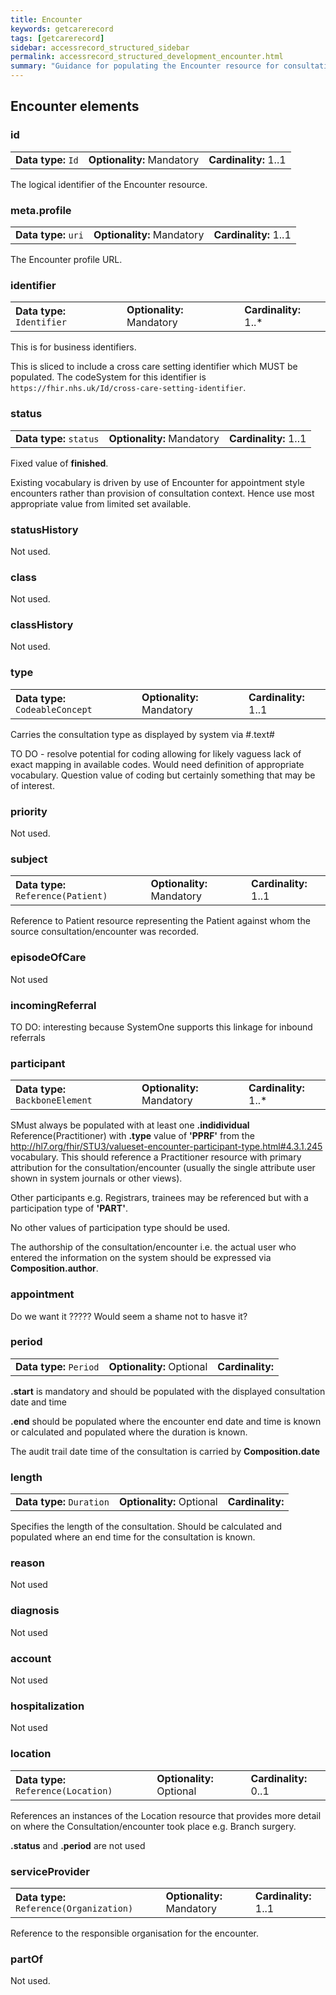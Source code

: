 ```yaml
---
title: Encounter
keywords: getcarerecord
tags: [getcarerecord]
sidebar: accessrecord_structured_sidebar
permalink: accessrecord_structured_development_encounter.html
summary: "Guidance for populating the Encounter resource for consultations"
---
```


## Encounter elements ##

### id ###

<table class='resource-attributes'>
  <tr>
    <td><b>Data type:</b> <code>Id</code></td>
    <td><b>Optionality:</b> Mandatory</td>
    <td><b>Cardinality:</b> 1..1</td>
  </tr>
</table>

The logical identifier of the Encounter resource.

### meta.profile ###

<table class='resource-attributes'>
  <tr>
    <td><b>Data type:</b> <code>uri</code></td>
    <td><b>Optionality:</b> Mandatory</td>
    <td><b>Cardinality:</b> 1..1</td>
  </tr>
</table>

The Encounter profile URL.

### identifier ###

<table class='resource-attributes'>
  <tr>
    <td><b>Data type:</b> <code>Identifier</code></td>
    <td><b>Optionality:</b> Mandatory</td>
    <td><b>Cardinality:</b> 1..*</td>
  </tr>
</table>

This is for business identifiers.

This is sliced to include a cross care setting identifier which MUST be populated. The codeSystem for this identifier is `https://fhir.nhs.uk/Id/cross-care-setting-identifier`.

### status ###

<table class='resource-attributes'>
  <tr>
    <td><b>Data type:</b> <code>status</code></td>
    <td><b>Optionality:</b> Mandatory</td>
    <td><b>Cardinality:</b> 1..1</td>
  </tr>
</table>

Fixed value of **finished**. 

Existing vocabulary is driven by use of Encounter for appointment style encounters rather than provision of consultation context. Hence use most appropriate value from limited set available.

### statusHistory ###

Not used.

### class ###

Not used.

###  classHistory ###

Not used.

### type ###

<table class='resource-attributes'>
  <tr>
    <td><b>Data type:</b> <code>CodeableConcept</code></td>
    <td><b>Optionality:</b> Mandatory</td>
    <td><b>Cardinality:</b> 1..1</td>
  </tr>
</table>

Carries the consultation type as displayed by system via #.text#

TO DO - resolve potential for coding allowing for likely vaguess lack of exact mapping in available codes. Would need definition of appropriate vocabulary. Question value of coding but certainly something that may be of interest.

### priority ###

Not used.

### subject ###

<table class='resource-attributes'>
  <tr>
    <td><b>Data type:</b> <code>Reference(Patient)</code></td>
    <td><b>Optionality:</b> Mandatory</td>
    <td><b>Cardinality:</b> 1..1</td>
  </tr>
</table>

Reference to Patient resource representing the Patient against whom the source consultation/encounter was recorded.

### episodeOfCare ###

Not used

### incomingReferral ###

TO DO: interesting because SystemOne supports this linkage for inbound referrals

### participant ###

<table class='resource-attributes'>
  <tr>
    <td><b>Data type:</b> <code>BackboneElement</code></td>
    <td><b>Optionality:</b> Mandatory</td>
    <td><b>Cardinality:</b> 1..*</td>
  </tr>
</table>

SMust always be populated with at least one **.indidividual** Reference(Practitioner) with **.type** value of **'PPRF'**  from the http://hl7.org/fhir/STU3/valueset-encounter-participant-type.html#4.3.1.245 vocabulary. This should reference a Practitioner resource with primary attribution for the consultation/encounter (usually the single attribute user shown in system journals or other views).

Other participants e.g. Registrars, trainees may be referenced but with a participation type of **'PART'**.

No other values of participation type should be used.

The authorship of the consultation/encounter i.e. the actual user who entered the information on the system should be expressed via **Composition.author**.


### appointment ###

Do we want it ????? Would seem a shame not to hasve it?

### period ###

<table class='resource-attributes'>
  <tr>
    <td><b>Data type:</b> <code>Period</code></td>
    <td><b>Optionality:</b> Optional</td>
    <td><b>Cardinality:</b> </td>
  </tr>
</table>

**.start** is mandatory and should be populated with the displayed consultation date and time 

**.end** should be populated where the encounter end date and time is known or calculated and populated where the duration is known.

The audit trail date time of the consultation is carried by **Composition.date**

### length ###

<table class='resource-attributes'>
  <tr>
    <td><b>Data type:</b> <code>Duration</code></td>
    <td><b>Optionality:</b> Optional</td>
    <td><b>Cardinality:</b> </td>
  </tr>
</table>

Specifies the length of the consultation. Should be calculated and populated where an end time for the consultation is known.

### reason ###

Not used

### diagnosis ###

Not used

### account ###

Not used

### hospitalization ###

Not used

### location ###

<table class='resource-attributes'>
  <tr>
    <td><b>Data type:</b> <code>Reference(Location)</code></td>
    <td><b>Optionality:</b> Optional</td>
    <td><b>Cardinality:</b> 0..1</td>
  </tr>
</table>

References an instances of the Location resource that provides more detail on where the Consultation/encounter took place e.g. Branch surgery.

**.status** and **.period** are not used

### serviceProvider ###

<table class='resource-attributes'>
  <tr>
    <td><b>Data type:</b> <code>Reference(Organization)</code></td>
    <td><b>Optionality:</b> Mandatory</td>
    <td><b>Cardinality:</b> 1..1</td>
  </tr>
</table>

Reference to the responsible organisation for the encounter.

### partOf ###

Not used.
